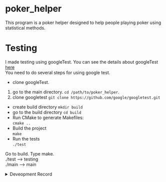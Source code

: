 # poker_helper

This program is a poker helper designed to help people playing poker using statistical methods. 

# Testing
I made testing using googleTest. You can see the details about googleTest [here](https://github.com/google/googletest)<br>
You need to do several steps for using google test.<br>
- clone googleTest.<br>
1. go to the main directory. `cd /path/to/poker_helper`.<br>
2. clone googletest `git clone https://github.com/google/googletest.git`
- create build directory `mkdir build`
- go to the build directory `cd build`
- Run CMake to generate Makefiles:<br>
`cmake ..`
- Build the project<br>
`make`
- Run the tests<br>
`./test`


Go to build. Type make.<br>
./test --> testing<br>
./main --> main


<details>
<summary>Deveopment Record</summary>
* 2024/06/11: Finished basic functions for hand detection. Made testing files using googleTest.
</details>